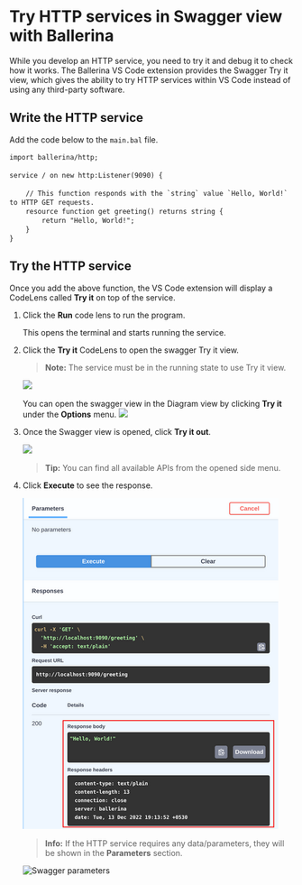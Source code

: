 # Try HTTP services in Swagger view with Ballerina
While you develop an HTTP service, you need to try it and debug it to check how it works. The Ballerina VS Code extension provides the Swagger Try it view, which gives the ability to try HTTP services within VS Code instead of using any third-party software.

## Write the HTTP service
Add the code below to the `main.bal` file.
```ballerina
import ballerina/http;

service / on new http:Listener(9090) {

    // This function responds with the `string` value `Hello, World!` to HTTP GET requests.
    resource function get greeting() returns string {
        return "Hello, World!";
    }
}
```

## Try the HTTP service
Once you add the above function, the VS Code extension will display a CodeLens called **Try it** on top of the service.

1. Click the **Run** code lens to run the program. 
    
    This opens the terminal and starts running the service.

2. Click the **Try it** CodeLens to open the swagger Try it view.
   >**Note:** The service must be in the running state to use Try it view.

    ![](../../img/swagger-codelenses.png?raw=true)

    You can open the swagger view in the Diagram view by clicking **Try it** under the **Options** menu.
      ![](../../img/tryit-button.png?raw=true)

3. Once the Swagger view is opened, click **Try it out**.
  
    ![](../../img/swagger-view-tryit-btn.png?raw=true)

    >**Tip:** You can find all available APIs from the opened side menu.

4. Click **Execute** to see the response.

    ![Swagger response](../../img/swagger-view-response.png?raw=true)

    >**Info:** If the HTTP service requires any data/parameters, they will be shown in the **Parameters** section.
    
    ![Swagger parameters](../../img/swagger-view-parameters.png?raw=true)
